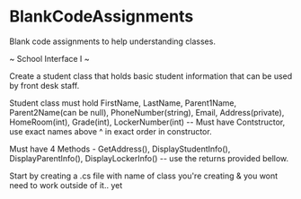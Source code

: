 # BlankCodeAssignments
Blank code assignments to help understanding classes.

~ School Interface I ~

Create a student class that holds basic student information that can be used by front desk staff.

Student class must hold FirstName, LastName, Parent1Name, Parent2Name(can be null), PhoneNumber(string), Email, Address(private), HomeRoom(int), Grade(int), LockerNumber(int) -- Must have Contstructor, use exact names above ^ in exact order in constructor.

Must have 4 Methods - GetAddress(), DisplayStudentInfo(), DisplayParentInfo(), DisplayLockerInfo() -- use the returns provided bellow.

Start by creating a .cs file with name of class you're creating & you wont need to work outside of it.. yet
